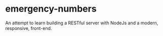 # emergency-numbers
An attempt to learn building a RESTful server with NodeJs and a modern, responsive, front-end.
